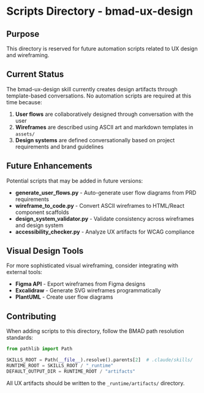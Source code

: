 # Scripts Directory - bmad-ux-design

## Purpose

This directory is reserved for future automation scripts related to UX design and wireframing.

## Current Status

The bmad-ux-design skill currently creates design artifacts through template-based conversations. No automation scripts are required at this time because:

1. **User flows** are collaboratively designed through conversation with the user
2. **Wireframes** are described using ASCII art and markdown templates in `assets/`
3. **Design systems** are defined conversationally based on project requirements and brand guidelines

## Future Enhancements

Potential scripts that may be added in future versions:

- **generate_user_flows.py** - Auto-generate user flow diagrams from PRD requirements
- **wireframe_to_code.py** - Convert ASCII wireframes to HTML/React component scaffolds
- **design_system_validator.py** - Validate consistency across wireframes and design system
- **accessibility_checker.py** - Analyze UX artifacts for WCAG compliance

## Visual Design Tools

For more sophisticated visual wireframing, consider integrating with external tools:

- **Figma API** - Export wireframes from Figma designs
- **Excalidraw** - Generate SVG wireframes programmatically
- **PlantUML** - Create user flow diagrams

## Contributing

When adding scripts to this directory, follow the BMAD path resolution standards:

```python
from pathlib import Path

SKILLS_ROOT = Path(__file__).resolve().parents[2]  # .claude/skills/
RUNTIME_ROOT = SKILLS_ROOT / "_runtime"
DEFAULT_OUTPUT_DIR = RUNTIME_ROOT / "artifacts"
```

All UX artifacts should be written to the `_runtime/artifacts/` directory.
